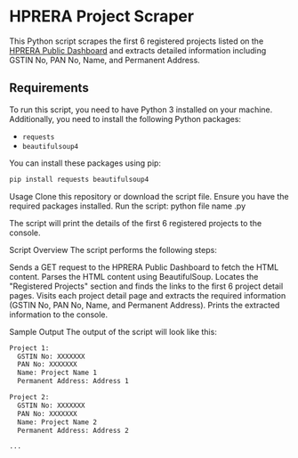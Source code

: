 # HPRERA Project Scraper

This Python script scrapes the first 6 registered projects listed on the [HPRERA Public Dashboard](https://hprera.nic.in/PublicDashboard) and extracts detailed information including GSTIN No, PAN No, Name, and Permanent Address.

## Requirements

To run this script, you need to have Python 3 installed on your machine. Additionally, you need to install the following Python packages:

- `requests`
- `beautifulsoup4`

You can install these packages using pip:

```bash
pip install requests beautifulsoup4
```
Usage
Clone this repository or download the script file.
Ensure you have the required packages installed.
Run the script:
python file name .py

The script will print the details of the first 6 registered projects to the console.

Script Overview
The script performs the following steps:

Sends a GET request to the HPRERA Public Dashboard to fetch the HTML content.
Parses the HTML content using BeautifulSoup.
Locates the "Registered Projects" section and finds the links to the first 6 project detail pages.
Visits each project detail page and extracts the required information (GSTIN No, PAN No, Name, and Permanent Address).
Prints the extracted information to the console.

Sample Output
The output of the script will look like this:
```bash
Project 1:
  GSTIN No: XXXXXXX
  PAN No: XXXXXXX
  Name: Project Name 1
  Permanent Address: Address 1

Project 2:
  GSTIN No: XXXXXXX
  PAN No: XXXXXXX
  Name: Project Name 2
  Permanent Address: Address 2

...
```

